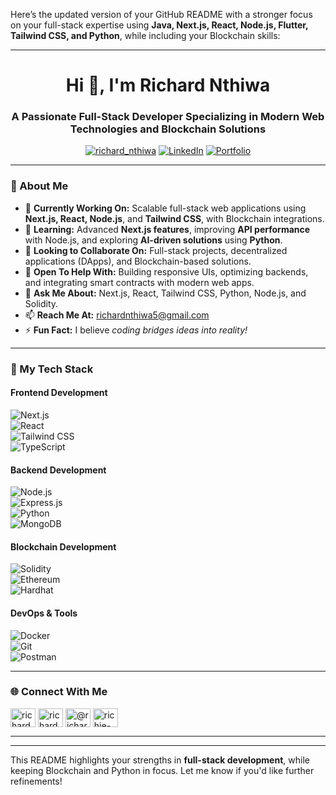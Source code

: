 Here’s the updated version of your GitHub README with a stronger focus on your full-stack expertise using **Java, Next.js, React, Node.js, Flutter, Tailwind CSS, and Python**, while including your Blockchain skills:

---

<h1 align="center">Hi 👋, I'm Richard Nthiwa</h1>  
<h3 align="center">A Passionate Full-Stack Developer Specializing in Modern Web Technologies and Blockchain Solutions</h3>  

<p align="center">  
  <a href="https://twitter.com/richard_nthiwa" target="blank"><img src="https://img.shields.io/twitter/follow/richard_nthiwa?logo=twitter&style=for-the-badge" alt="richard_nthiwa" /></a>  
  <a href="https://linkedin.com/in/richard-nthiwa-4a7741217" target="blank"><img src="https://img.shields.io/badge/-LinkedIn-blue?style=for-the-badge&logo=linkedin" alt="LinkedIn" /></a>  
  <a href="https://richardnthiwa.vercel.app/" target="blank"><img src="https://img.shields.io/badge/Portfolio-Visit-green?style=for-the-badge" alt="Portfolio" /></a>  
</p>  

---

### 🌟 About Me  
- 🔭 **Currently Working On:** Scalable full-stack web applications using **Next.js, React, Node.js**, and **Tailwind CSS**, with Blockchain integrations.  
- 🌱 **Learning:** Advanced **Next.js features**, improving **API performance** with Node.js, and exploring **AI-driven solutions** using **Python**.  
- 👯 **Looking to Collaborate On:** Full-stack projects, decentralized applications (DApps), and Blockchain-based solutions.  
- 🤝 **Open To Help With:** Building responsive UIs, optimizing backends, and integrating smart contracts with modern web apps.  
- 💬 **Ask Me About:** Next.js, React, Tailwind CSS, Python, Node.js, and Solidity.  
- 📫 **Reach Me At:** richardnthiwa5@gmail.com  
- ⚡ **Fun Fact:** I believe *coding bridges ideas into reality!*  

---

### 🚀 My Tech Stack  

#### **Frontend Development**  
![Next.js](https://img.shields.io/badge/-Next.js-000000?style=for-the-badge&logo=nextdotjs&logoColor=white)  
![React](https://img.shields.io/badge/-React-61DAFB?style=for-the-badge&logo=react&logoColor=black)  
![Tailwind CSS](https://img.shields.io/badge/-Tailwind%20CSS-06B6D4?style=for-the-badge&logo=tailwindcss&logoColor=white)  
![TypeScript](https://img.shields.io/badge/-TypeScript-3178C6?style=for-the-badge&logo=typescript&logoColor=white)  

#### **Backend Development**  
![Node.js](https://img.shields.io/badge/-Node.js-339933?style=for-the-badge&logo=nodedotjs&logoColor=white)  
![Express.js](https://img.shields.io/badge/-Express.js-000000?style=for-the-badge&logo=express&logoColor=white)  
![Python](https://img.shields.io/badge/-Python-3776AB?style=for-the-badge&logo=python&logoColor=white)  
![MongoDB](https://img.shields.io/badge/-MongoDB-47A248?style=for-the-badge&logo=mongodb&logoColor=white)  

#### **Blockchain Development**  
![Solidity](https://img.shields.io/badge/-Solidity-363636?style=for-the-badge&logo=solidity&logoColor=white)  
![Ethereum](https://img.shields.io/badge/-Ethereum-3C3C3D?style=for-the-badge&logo=ethereum&logoColor=white)  
![Hardhat](https://img.shields.io/badge/-Hardhat-FE7A16?style=for-the-badge&logo=hardhat&logoColor=white)  

#### **DevOps & Tools**  
![Docker](https://img.shields.io/badge/-Docker-2496ED?style=for-the-badge&logo=docker&logoColor=white)  
![Git](https://img.shields.io/badge/-Git-F05032?style=for-the-badge&logo=git&logoColor=white)  
![Postman](https://img.shields.io/badge/-Postman-FF6C37?style=for-the-badge&logo=postman&logoColor=white)  

---

### 🌐 Connect With Me  
<p align="left">  
  <a href="https://twitter.com/richard_nthiwa" target="blank"><img align="center" src="https://raw.githubusercontent.com/rahuldkjain/github-profile-readme-generator/master/src/images/icons/Social/twitter.svg" alt="richard_nthiwa" height="30" width="40" /></a>  
  <a href="https://linkedin.com/in/richard-nthiwa" target="blank"><img align="center" src="https://raw.githubusercontent.com/rahuldkjain/github-profile-readme-generator/master/src/images/icons/Social/linked-in-alt.svg" alt="richard-nthiwa" height="30" width="40" /></a>  
  <a href="https://www.hackerearth.com/@richard-nthiwa" target="blank"><img align="center" src="https://raw.githubusercontent.com/rahuldkjain/github-profile-readme-generator/master/src/images/icons/Social/hackerearth.svg" alt="@richard-nthiwa" height="30" width="40" /></a>  
  <a href="https://discord.gg/richie-dev" target="blank"><img align="center" src="https://raw.githubusercontent.com/rahuldkjain/github-profile-readme-generator/master/src/images/icons/Social/discord.svg" alt="richie-dev" height="30" width="40" /></a>  
</p>  

---


---

This README highlights your strengths in **full-stack development**, while keeping Blockchain and Python in focus. Let me know if you'd like further refinements!
